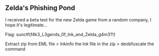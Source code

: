 ## Zelda's Phishing Pond
I received a beta test for the new Zelda game from a random company, I hope it's legitimate...

Flag: sunctf{f4k3_L3gends_0f_lnk_and_Zelda_g4m3?!}

Extract zip from EML file > lnkinfo the lnk file in the zip > deobfuscate the command
